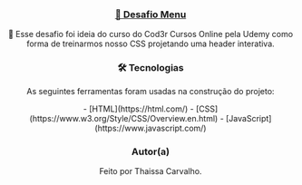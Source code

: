 <h3 align="center">
    <a href="https://thaissacarvalho.github.io/Desafio-Menu/">🔗 Desafio Menu</a>
</h3>
<p align="center">🚀 Esse desafio foi ideia do curso do Cod3r Cursos Online pela Udemy como forma de treinarmos nosso CSS projetando uma header interativa. </p>

<h3 align="center"> 🛠 Tecnologias </h3>

<p align="center"> As seguintes ferramentas foram usadas na construção do projeto: </p>

<p align="center">
- [HTML](https://html.com/)
- [CSS](https://www.w3.org/Style/CSS/Overview.en.html)
- [JavaScript](https://www.javascript.com/)
</p>

<h3 align="center">Autor(a)</h3>

<p align="center"> Feito por Thaissa Carvalho. </p> 